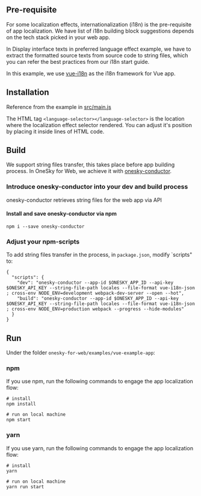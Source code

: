 ## Pre-requisite
For some localization effects, internationalization (i18n) is the pre-requisite of app localization. We have list of i18n building block suggestions depends on the tech stack picked in your web app.

In Display interface texts in preferred language effect example, we have to extract the formatted source texts from source code to string files, which you can refer the best practices from our i18n start guide.

In this example, we use [vue-i18n](https://github.com/kazupon/vue-i18n) as the i18n framework for Vue app.

## Installation
Reference from the example in [src/main.js](https://github.com/onesky/onesky-for-web/blob/master/examples/single-page-apps/vue-example-app/src/main.js)

The HTML tag `<language-selector></language-selector>` is the location where the localization effect selector rendered. You can adjust it's position by placing it inside lines of HTML code.

## Build
We support string files transfer, this takes place before app building process. In OneSky for Web, we achieve it with [onesky-conductor](https://www.npmjs.com/package/onesky-conductor).

### Introduce onesky-conductor into your dev and build process
onesky-conductor retrieves string files for the web app via API

#### Install and save onesky-conductor via npm
```
npm i --save onesky-conductor
```

### Adjust your npm-scripts
To add string files transfer in the process, in `package.json`, modify `scripts" to:

```
{
  "scripts": {
    "dev": "onesky-conductor --app-id $ONESKY_APP_ID --api-key $ONESKY_API_KEY --string-file-path locales --file-format vue-i18n-json ; cross-env NODE_ENV=development webpack-dev-server --open --hot",
    "build": "onesky-conductor --app-id $ONESKY_APP_ID --api-key $ONESKY_API_KEY --string-file-path locales --file-format vue-i18n-json ; cross-env NODE_ENV=production webpack --progress --hide-modules"
  }
}
```

## Run
Under the folder `onesky-for-web/examples/vue-example-app`:

### npm
If you use npm, run the following commands to engage the app localization flow:
```
# install
npm install

# run on local machine
npm start
```

### yarn
If you use yarn, run the following commands to engage the app localization flow:
```
# install
yarn

# run on local machine
yarn run start
```
